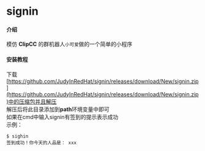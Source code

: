 # signin

#### 介绍
模仿  **ClipCC** 的群机器人`小可爱`做的一个简单的小程序

#### 安装教程

下载[https://github.com/JudyInRedHat/signin/releases/download/New/signin.zip](https://github.com/JudyInRedHat/signin/releases/download/New/signin.zip)中的压缩包并且解压  
解压后将此目录添加到**path**环境变量中即可  
如果在cmd中输入signin有签到的提示表示成功  
示例：

```
$ sighin
签到成功！你今天的人品是： xxx
```
